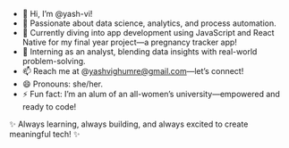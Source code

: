- 👋 Hi, I’m @yash-vi!  
- 👀 Passionate about data science, analytics, and process automation.  
- 🌱 Currently diving into app development using JavaScript and React Native for my final year project—a pregnancy tracker app!  
- 💼 Interning as an analyst, blending data insights with real-world problem-solving.  
- 📫 Reach me at @yashvighumre@gmail.com—let’s connect!  
- 😄 Pronouns: she/her.  
- ⚡ Fun fact: I’m an alum of an all-women’s university—empowered and ready to code!  

✨ Always learning, always building, and always excited to create meaningful tech! ✨
